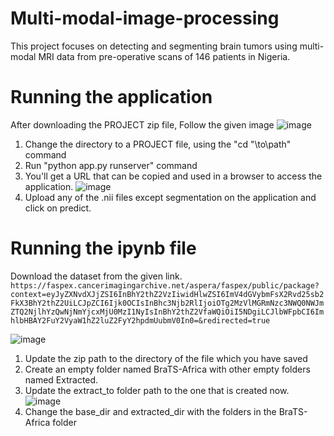 # Multi-modal-image-processing
This project focuses on detecting and segmenting brain tumors using multi-modal MRI data from pre-operative scans of 146 patients in Nigeria.
# Running the application
After downloading the PROJECT zip file, Follow the given image
![image](https://github.com/user-attachments/assets/5d664576-b685-47fa-87f3-593ce2e6e3cb)
1. Change the directory to a PROJECT file, using the "cd "\to\path" command
2. Run "python app.py runserver" command
3. You'll get a URL that can be copied and used in a browser to access the application.
![image](https://github.com/user-attachments/assets/d0524912-ffb0-4c5f-acff-bffb3a0fca62)
4. Upload any of the .nii files except segmentation on the application and click on predict.

# Running the ipynb file
Download the dataset from the given link.
`https://faspex.cancerimagingarchive.net/aspera/faspex/public/package?context=eyJyZXNvdXJjZSI6InBhY2thZ2VzIiwidHlwZSI6ImV4dGVybmFsX2Rvd25sb2FkX3BhY2thZ2UiLCJpZCI6Ijk0OCIsInBhc3Njb2RlIjoiOTg2MzVlMGRmNzc3NWQ0NWJmZTQ2NjlhYzQwNjNmYjcxMjU0MzI1NyIsInBhY2thZ2VfaWQiOiI5NDgiLCJlbWFpbCI6ImhlbHBAY2FuY2VyaW1hZ2luZ2FyY2hpdmUubmV0In0=&redirected=true`

![image](https://github.com/user-attachments/assets/a3a4cc7b-dd19-4753-9c15-b67ff310fbba)
1. Update the zip path to the directory of the file which you have saved
2. Create an empty folder named BraTS-Africa with other empty folders named Extracted.
3. Update the extract_to folder path to the one that is created now.
![image](https://github.com/user-attachments/assets/8ec3d399-25e5-480e-8be6-44cf0736ba55)
4. Change the base_dir and extracted_dir with the folders in the BraTS-Africa folder
